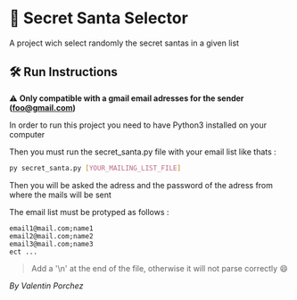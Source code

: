 # :santa: Secret Santa Selector

A project wich select randomly the secret santas in a given list

## :hammer_and_wrench: Run Instructions

:warning: **Only compatible with a gmail email adresses for the sender (foo@gmail.com)**

In order to run this project you need to have Python3 installed on your computer

Then you must run the secret_santa.py file with your email list like thats :
```bash
py secret_santa.py [YOUR_MAILING_LIST_FILE]
```

Then you will be asked the adress and the password of the adress from where the mails will be sent

The email list must be protyped as follows : 
```
email1@mail.com;name1
email2@mail.com;name2
email3@mail.com;name3
ect ...
```
> Add a '\n' at the end of the file, otherwise it will not parse correctly :smile:

*By Valentin Porchez*
